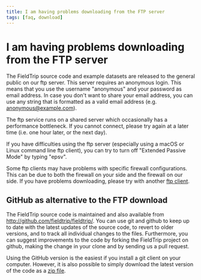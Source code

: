 ```yaml
---
title: I am having problems downloading from the FTP server
tags: [faq, download]
---
```


# I am having problems downloading from the FTP server

The FieldTrip source code and example datasets are released to the general public on our ftp server. This server requires an anonymous login. This means that you use the username "anonymous" and your password as email address. In case you don't want to share your email address, you can use any string that is formatted as a valid email address (e.g. anonymous@example.com).

The ftp service runs on a shared server which occasionally has a performance bottleneck. If you cannot connect, please try again at a later time (i.e. one hour later, or the next day).

If you have difficulties using the ftp server (especially using a macOS or Linux command line ftp client), you can try to turn off "Extended Passive Mode" by typing "epsv".

Some ftp clients may have problems with specific firewall configurations. This can be due to both the firewall on your side and the firewall on our side. If you have problems downloading, please try with another [ftp client](http://www.google.com/search?q=ftp+client).

## GitHub as alternative to the FTP download

The FieldTrip source code is maintained and also available from <http://github.com/fieldtrip/fieldtrip/>. You can use git and github to keep up to date with the latest updates of the source code, to revert to older versions, and to track all individual changes to the files. Furthermore, you can suggest improvements to the code by forking the FieldTrip project on github, making the change in your clone and by sending us a pull request.

Using the GitHub version is the easiest if you install a git client on your computer. However, it is also possible to simply download the latest version of the code as a [zip file](https://github.com/fieldtrip/fieldtrip/archive/master.zip).
